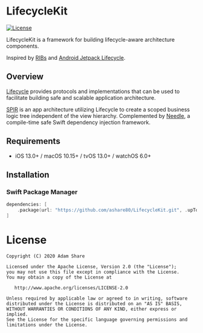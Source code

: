 # LifecycleKit
[![License](https://img.shields.io/badge/License-Apache%202.0-blue.svg)](https://opensource.org/licenses/Apache-2.0)

LifecycleKit is a framework for building lifecycle-aware architecture components.

Inspired by [RIBs](https://github.com/uber/ribs) and [Android Jetpack Lifecycle](https://developer.android.com/jetpack/androidx/releases/lifecycle).

## Overview

[Lifecycle](https://github.com/ashare80/LifecycleKit/wiki/Lifecycle) provides protocols and implementations that can be used to facilitate building safe and scalable application architecture.

[SPIR](https://github.com/ashare80/LifecycleKit/wiki/SPIR) is an app architecture utilizing Lifecycle to create a scoped business logic tree independent of the view hierarchy. Complemented by [Needle](https://github.com/uber/needle), a compile-time safe Swift dependency injection framework.

## Requirements

- iOS 13.0+ / macOS 10.15+ / tvOS 13.0+ / watchOS 6.0+

## Installation

### Swift Package Manager

```swift
dependencies: [
    .package(url: "https://github.com/ashare80/LifecycleKit.git", .upToNextMajor(from: "0.2.0"))
]
```

# License

    Copyright (C) 2020 Adam Share

    Licensed under the Apache License, Version 2.0 (the "License");
    you may not use this file except in compliance with the License.
    You may obtain a copy of the License at

       http://www.apache.org/licenses/LICENSE-2.0

    Unless required by applicable law or agreed to in writing, software
    distributed under the License is distributed on an "AS IS" BASIS,
    WITHOUT WARRANTIES OR CONDITIONS OF ANY KIND, either express or implied.
    See the License for the specific language governing permissions and
    limitations under the License.
